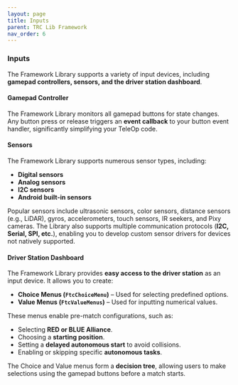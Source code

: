 ```yaml
---
layout: page
title: Inputs
parent: TRC Lib Framework
nav_order: 6
---
```


### Inputs

The Framework Library supports a variety of input devices, including **gamepad controllers, sensors, and the driver station dashboard**.

#### Gamepad Controller  
The Framework Library monitors all gamepad buttons for state changes. Any button press or release triggers an **event callback** to your button event handler, significantly simplifying your TeleOp code.

#### Sensors  
The Framework Library supports numerous sensor types, including:  
- **Digital sensors**  
- **Analog sensors**  
- **I2C sensors**  
- **Android built-in sensors**  

Popular sensors include ultrasonic sensors, color sensors, distance sensors (e.g., LiDAR), gyros, accelerometers, touch sensors, IR seekers, and Pixy cameras. The Library also supports multiple communication protocols (**I2C, Serial, SPI, etc.**), enabling you to develop custom sensor drivers for devices not natively supported.

#### Driver Station Dashboard  
The Framework Library provides **easy access to the driver station** as an input device. It allows you to create:  
- **Choice Menus (`FtcChoiceMenu`)** – Used for selecting predefined options.  
- **Value Menus (`FtcValueMenus`)** – Used for inputting numerical values.  

These menus enable pre-match configurations, such as:  
- Selecting **RED or BLUE Alliance**.  
- Choosing a **starting position**.  
- Setting a **delayed autonomous start** to avoid collisions.  
- Enabling or skipping specific **autonomous tasks**.  

The Choice and Value menus form a **decision tree**, allowing users to make selections using the gamepad buttons before a match starts.